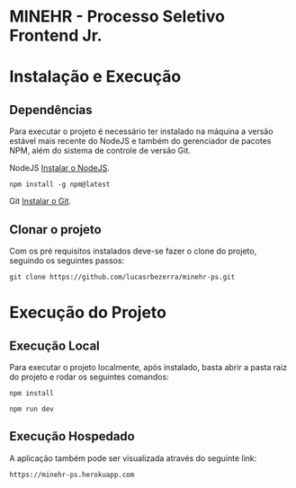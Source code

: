 # MINEHR - Processo Seletivo Frontend Jr.

# Instalação e Execução

## Dependências

Para executar o projeto é necessário ter instalado na máquina a versão estável mais recente do NodeJS e também do gerenciador de pacotes NPM, além do sistema de controle de versão Git.

NodeJS [Instalar o NodeJS](https://nodejs.org/en/).

```
npm install -g npm@latest
```

Git [Instalar o Git](https://git-scm.com/downloads).

## Clonar o projeto

Com os pré requisitos instalados deve-se fazer o clone do projeto, seguindo os seguintes passos:

```
git clone https://github.com/lucasrbezerra/minehr-ps.git
```

# Execução do Projeto

## Execução Local
Para executar o projeto localmente, após instalado, basta abrir a pasta raiz do projeto e rodar os seguintes comandos:

```
npm install
```

```
npm run dev
```

## Execução Hospedado
A aplicação também pode ser visualizada através do seguinte link:

```
https://minehr-ps.herokuapp.com
```


